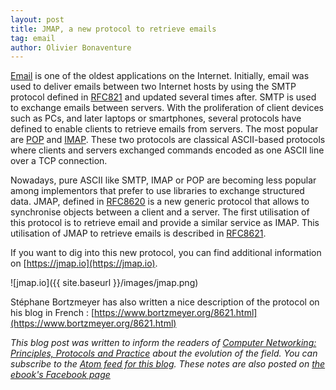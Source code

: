 ```yaml
---
layout: post
title: JMAP, a new protocol to retrieve emails
tag: email
author: Olivier Bonaventure
---
```


[Email](https://www.computer-networking.info/2nd/html/protocols/email.html) is one of the oldest applications on the Internet. Initially, email was used to deliver emails between two Internet hosts by using the SMTP protocol defined in [RFC821](https://tools.ietf.org/html/rfc821) and updated several times after. SMTP is used to exchange emails between servers. With the proliferation of client devices such as PCs, and later laptops or smartphones, several protocols have defined to enable clients to retrieve emails from servers. The most popular are [POP](https://tools.ietf.org/html/rfc1939) and [IMAP](https://tools.ietf.org/html/rfc3501). These two protocols are classical ASCII-based protocols where clients and servers exchanged commands encoded as one ASCII line over a TCP connection.

Nowadays, pure ASCII like SMTP, IMAP or POP are becoming less popular among implementors that prefer to use libraries to exchange structured data. JMAP, defined in [RFC8620](https://tools.ietf.org/html/rfc8620) is a new generic protocol that allows to synchronise objects between a client and a server. The first utilisation of this protocol is to retrieve email and provide a similar service as IMAP. This utilisation of JMAP to retrieve emails is described in [RFC8621](https://tools.ietf.org/html/rfc8621).

If you want to dig into this new protocol, you can find additional information on [https://jmap.io](https://jmap.io).

![jmap.io]({{ site.baseurl }}/images/jmap.png)


Stéphane Bortzmeyer has also written a nice description of the protocol on his blog in French : [https://www.bortzmeyer.org/8621.html](https://www.bortzmeyer.org/8621.html)






*This blog post was written to inform the readers of [Computer Networking: Principles, Protocols and Practice](https://www.computer-networking.info) about the evolution of the field. You can subscribe to the [Atom feed for this blog](http://blog.computer-networking.info/feed.xml). These notes are also posted on [the ebook's Facebook page](https://www.facebook.com/Computer-Networking-Principles-Protocols-and-Practice-129951043755620/)*